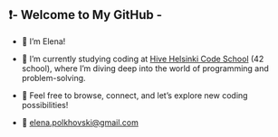 ## ❗- Welcome to My GitHub -

- 🙋 I’m Elena!
- 🎒 I’m currently studying coding at <a href="https://www.hive.fi/en/" target="_blank">Hive Helsinki Code School</a> (42 school), where I’m diving deep into the world of programming and problem-solving.

- 💬 Feel free to browse, connect, and let’s explore new coding possibilities!
- 📧 elena.polkhovski@gmail.com



<!--
**lenkras/lenkras** is a ✨ _special_ ✨ repository because its `README.md` (this file) appears on your GitHub profile.

Here are some ideas to get you started:

- 🔭 I’m currently working on ...
- 🌱 I’m currently learning ...
- 👯 I’m looking to collaborate on ...
- 🤔 I’m looking for help with ...
- 💬 Ask me about ...
- 📫 How to reach me: ...
- 😄 Pronouns: ...
- ⚡ Fun fact: ...
-->
